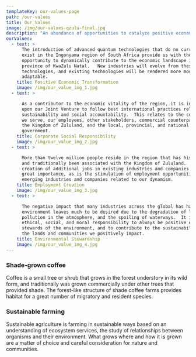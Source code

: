 ```yaml
---
templateKey: our-values-page
path: /our-values
title: Our Values
image: /img/our-values-qzulu-final.jpg
description: "An abundance of opportunities to catalyze positive economic transformation through Quantum Kingdom of Zululand directs our holistic focus in addressing these opportunities through the businesses we manage and the projects they undertake.\t\nThere are many abiding principles that govern our approach and activities, including:"
ourValues:
  - text: >
      The introduction of advanced quantum technologies that do no currently
      exist in the Ingonyama region of South Africa provide us with the
      opportunity to dynamically contribute to the economic landscape in the
      province of KwaZulu Natal.   New industries will evolve from these
      technologies, and existing technologies will be rendered more modern and
      adaptable.
    title: Positive Economic Transformation
    image: /img/our_value_img_1.jpg
  - text: >

      As a contributor to the economic vitality of the region, it is incumbent
      upon our Joint Venture to follow best international practices related to
      sustainability and social accountability.  This relates to the communities
      we serve, our employees, other stakeholders, commercial counterparties,
      the Kingdom of Zululand, and the local, provincial, and national
      government.
    title: Corporate Social Responsibility
    image: /img/our_value_img_2.jpg
  - text: >

      More than twelve million people reside in the region that has historically
      and traditionally been associated with the Kingdom of Zululand.  The
      creation of additional jobs in existing industries and companies is of
      great importance, as is the stimulation of employment opportunities in
      emerging industries and companies related to our dynamism.
    title: Employment Creation
    image: /img/our_value_img_3.jpg
  - text: >

      The negative impact that many industries across the global has had on the
      environment leaves much to be desired due to the degradation of land,
      pollution in the atmosphere, and the spoiling of waterways.  It is our
      ethical, social, and moral responsibility to always be positive economic
      stewards of the environment, and to contribute to the sustainability of
      the lands and communities we positively impact.
    title: Environmental Stewardship
    image: /img/our_value_img_4.jpg
---
```


### Shade-grown coffee

Coffee is a small tree or shrub that grows in the forest understory in its wild form, and traditionally was grown commercially under other trees that provided shade. The forest-like structure of shade coffee farms provides habitat for a great number of migratory and resident species.

### Sustainable farming

Sustainable agriculture is farming in sustainable ways based on an understanding of ecosystem services, the study of relationships between organisms and their environment. What grows where and how it is grown are a matter of choice and careful consideration for nature and communities.
